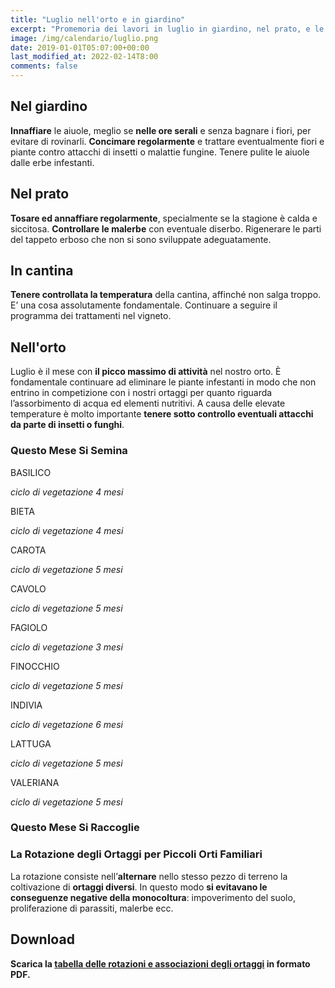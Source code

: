 ```yaml
---
title: "Luglio nell'orto e in giardino"
excerpt: "Promemoria dei lavori in luglio in giardino, nel prato, e le principali incombenze che il giardiniere deve compiere per ottenere dei risultati gratificanti."
image: /img/calendario/luglio.png
date: 2019-01-01T05:07:00+00:00
last_modified_at: 2022-02-14T8:00
comments: false
---
```

## Nel giardino
**Innaffiare** le aiuole, meglio se **nelle ore
serali** e senza bagnare i fiori,
per evitare di rovinarli. **Concimare regolarmente** e trattare eventualmente
fiori e piante contro attacchi di insetti o malattie fungine.
Tenere pulite le aiuole dalle erbe infestanti.

## Nel prato
**Tosare ed annaffiare
regolarmente**, specialmente se
la stagione è calda e siccitosa.
**Controllare le malerbe** con eventuale
diserbo. Rigenerare le parti del tappeto
erboso che non si sono sviluppate adeguatamente.

## In cantina
**Tenere controllata
la temperatura** della cantina,
affinché non salga troppo. E’ una
cosa assolutamente fondamentale.
Continuare a seguire il programma dei
trattamenti nel vigneto.

## Nell'orto
Luglio è il mese con **il picco massimo di attività** nel nostro orto.
È fondamentale continuare ad eliminare le piante infestanti in modo che non
entrino in competizione con i nostri ortaggi per
quanto riguarda l’assorbimento di acqua ed elementi nutritivi.
A causa delle elevate temperature è molto importante
**tenere sotto controllo eventuali attacchi
da parte di insetti o funghi**.

### Questo Mese Si Semina

BASILICO

*ciclo di vegetazione 4 mesi*

BIETA

*ciclo di vegetazione 4 mesi*

CAROTA

*ciclo di vegetazione 5 mesi*

CAVOLO

*ciclo di vegetazione 5 mesi*

FAGIOLO

*ciclo di vegetazione 3 mesi*

FINOCCHIO

*ciclo di vegetazione 5 mesi*

INDIVIA

*ciclo di vegetazione 6 mesi*

LATTUGA

*ciclo di vegetazione 5 mesi*

VALERIANA

*ciclo di vegetazione 5 mesi*


### Questo Mese Si Raccoglie


### La Rotazione degli Ortaggi per Piccoli Orti Familiari
La rotazione consiste nell’**alternare** nello stesso pezzo di terreno la coltivazione di **ortaggi diversi**. In questo modo **si evitavano le conseguenze negative della monocoltura**: impoverimento del suolo, proliferazione di parassiti, malerbe ecc.

## Download

<p><strong>Scarica la <a href="/download/la-rotazione-degli-ortaggi-per-piccoli-orti-familiari.pdf" download="rotazioneOrtaggi.pdf" title="La Rotazione degli Ortaggi per Piccoli Orti Familiari">tabella delle rotazioni e associazioni degli ortaggi</a> in formato PDF.</strong></p>
